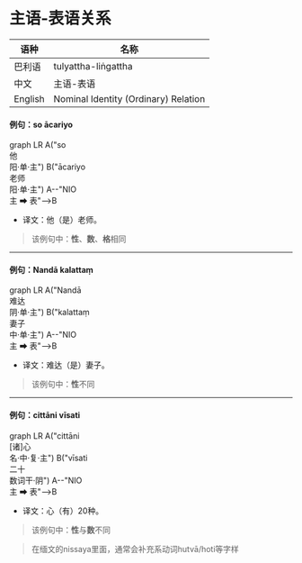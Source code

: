 # 主语-表语关系

|语种|名称|
|-|-|
|巴利语|tulyattha-liṅgattha|
|中文|主语-表语|
|English|Nominal Identity (Ordinary) Relation|


#### 例句：so ācariyo

<div class="mermaid">
graph LR
A("so<br>他<br>阳·单·主")
B("ācariyo<br>老师<br>阳·单·主")
A--"NIO<br>主 ➡ 表"-->B
</div>

- 译文：他（是）老师。
> 该例句中：**性**、**数**、**格**相同

---

#### 例句：Nandā kalattaṃ
<div class="mermaid">
graph LR
A("Nandā<br>难达<br>阴·单·主")
B("kalattaṃ<br>妻子<br>中·单·主")
A--"NIO<br>主 ➡ 表"-->B
</div>

- 译文：难达（是）妻子。
> 该例句中：**性**不同

---

#### 例句：cittāni vīsati
<div class="mermaid">
graph LR
A("cittāni<br>[诸]心<br>名·中·复·主")
B("vīsati<br>二十<br>数词干·阴")
A--"NIO<br>主 ➡ 表"-->B
</div>

- 译文：心（有）20种。

> 该例句中：**性**与**数**不同

> 在缅文的nissaya里面，通常会补充系动词hutvā/hoti等字样

